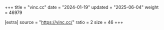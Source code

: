 +++
title = "vinc.cc"
date = "2024-01-19"
updated = "2025-06-04"
weight = 46979

[extra]
source = "https://vinc.cc/"
ratio = 2
size = 46
+++
